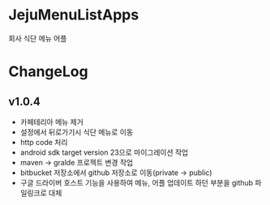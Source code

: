# JejuMenuListApps

회사 식단 메뉴 어플

# ChangeLog

## v1.0.4

* 카페테리아 메뉴 제거
* 설정에서 뒤로가기시 식단 메뉴로 이동
* http code 처리
* android sdk target version 23으로 마이그레이션 작업
* maven -> gralde 프로젝트 변경 작업
* bitbucket 저장소에서 github 저장소로 이동(private -> public)
* 구글 드라이버 호스트 기능을 사용하여 메뉴, 어플 업데이트 하던 부분을 github 파일링크로 대체
